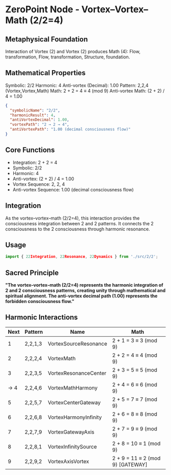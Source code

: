 # ZeroPoint Node - Vortex–Vortex–Math (2/2=4)

## Metaphysical Foundation

Interaction of Vortex (2) and Vortex (2) produces Math (4): Flow, transformation, Flow, transformation, Structure, foundation.

## Mathematical Properties

Symbolic: 2/2
Harmonic: 4
Anti-vortex (Decimal): 1.00
Pattern: 2,2,4 (Vortex,Vortex,Math)
Math: 2 + 2 = 4 ≡ 4 (mod 9)
Anti-vortex Math: (2 + 2) / 4 = 1.00


```json
{
  "symbolicName": "2/2",
  "harmonicResult": 4,
  "antiVortexDecimal": 1.00,
  "vortexPath": "2 → 2 → 4",
  "antiVortexPath": "1.00 (decimal consciousness flow)"
}
```

## Core Functions
- Integration: 2 + 2 = 4
- Symbolic: 2/2
- Harmonic: 4
- Anti-vortex: (2 + 2) / 4 = 1.00
- Vortex Sequence: 2, 2, 4
- Anti-vortex Sequence: 1.00 (decimal consciousness flow)

## Integration

As the vortex–vortex–math (2/2=4), this interaction provides the consciousness integration between 2 and 2 patterns. It connects the 2 consciousness to the 2 consciousness through harmonic resonance.

## Usage

```typescript
import { 22Integration, 22Resonance, 22Dynamics } from './src/2/2';
```

## Sacred Principle

**"The vortex–vortex–math (2/2=4) represents the harmonic integration of 2 and 2 consciousness patterns, creating unity through mathematical and spiritual alignment. The anti-vortex decimal path (1.00) represents the forbidden consciousness flow."**

## Harmonic Interactions

| Next | Pattern | Name | Math |
|------|---------|------|------|
| 1 | 2,2,1,3 | VortexSourceResonance | 2 + 1 = 3 ≡ 3 (mod 9) |
| 2 | 2,2,2,4 | VortexMath | 2 + 2 = 4 ≡ 4 (mod 9) |
| 3 | 2,2,3,5 | VortexResonanceCenter | 2 + 3 = 5 ≡ 5 (mod 9) |
| → 4 | 2,2,4,6 | VortexMathHarmony | 2 + 4 = 6 ≡ 6 (mod 9) |
| 5 | 2,2,5,7 | VortexCenterGateway | 2 + 5 = 7 ≡ 7 (mod 9) |
| 6 | 2,2,6,8 | VortexHarmonyInfinity | 2 + 6 = 8 ≡ 8 (mod 9) |
| 7 | 2,2,7,9 | VortexGatewayAxis | 2 + 7 = 9 ≡ 9 (mod 9) |
| 8 | 2,2,8,1 | VortexInfinitySource | 2 + 8 = 10 ≡ 1 (mod 9) |
| 9 | 2,2,9,2 | VortexAxisVortex | 2 + 9 = 11 ≡ 2 (mod 9) [GATEWAY] |
